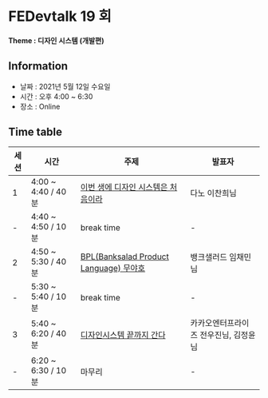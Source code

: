 # FEDevtalk 19 회
#### Theme : 디자인 시스템 (개발편)
## Information
- 날짜 : 2021년 5월 12일 수요일
- 시간 : 오후 4:00 ~ 6:30
- 장소 : Online
## Time table
| 세션 | 시간               | 주제       | 발표자          |
| ---- | ------------------ | ---------- | --------------- |
| 1    | 4:00 ~ 4:40 / 40분 | [이번 생에 디자인 시스템은 처음이라](https://tv.naver.com/v/20411175) | 다노 이찬희님 |
| -    | 4:40 ~ 4:50 / 10분 | break time | - |
| 2    | 4:50 ~ 5:30 / 40분 | [BPL(Banksalad Product Language) 무야호](https://tv.naver.com/v/20411237) | 뱅크샐러드 임채민님 |
| -    | 5:30 ~ 5:40 / 10분 | break time | - |
| 3    | 5:40 ~ 6:20 / 40분 | [디자인시스템 끝까지 간다](https://tv.naver.com/v/20411321) | 카카오엔터프라이즈 전우진님, 김정윤님 |
| -    | 6:20 ~ 6:30 / 10분 | 마무리 | - |
